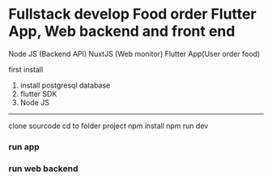 # Fullstack develop Food order Flutter App, Web backend and front end

Node JS (Backend API)
NuxtJS (Web monitor)
Flutter App(User order food)

first install 

1. install postgresql database
2. flutter SDK
3. Node JS

----------------------------------------
clone sourcode
cd to folder project
npm install
npm run dev

### run app

### run web backend
